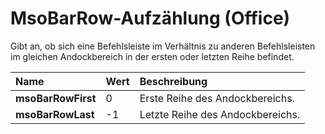 
# MsoBarRow-Aufzählung (Office)

Gibt an, ob sich eine Befehlsleiste im Verhältnis zu anderen Befehlsleisten im gleichen Andockbereich in der ersten oder letzten Reihe befindet.



|**Name**|**Wert**|**Beschreibung**|
|:-----|:-----|:-----|
|**msoBarRowFirst**|0|Erste Reihe des Andockbereichs.|
|**msoBarRowLast**|-1|Letzte Reihe des Andockbereichs.|
